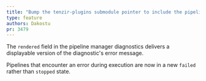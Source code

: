 ```yaml
---
title: "Bump the tenzir-plugins submodule pointer to include the pipeline manager's failure and rendered diagnostics functionality"
type: feature
authors: Dakostu
pr: 3479
---
```


The `rendered` field in the pipeline manager diagnostics delivers a displayable
version of the diagnostic's error message.

Pipelines that encounter an error during execution are now in a new `failed`
rather than `stopped` state.

